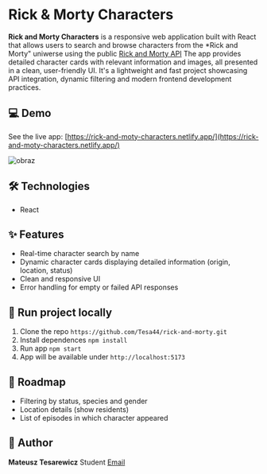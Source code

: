 # Rick & Morty Characters

**Rick and Morty Characters** is a responsive web application built with React that allows users
to search and browse characters from the  *Rick and Morty" uniwerse using the public [Rick and Morty API](https://rickandmortyapi.com/)
The app provides detailed character cards with relevant information and images, all presented in a clean, user-friendly UI. It's a lightweight
and fast project showcasing API integration, dynamic filtering and modern frontend development practices.

## 💻 Demo
See the live app: [https://rick-and-moty-characters.netlify.app/](https://rick-and-moty-characters.netlify.app/)

![obraz](https://github.com/user-attachments/assets/4693fb50-1671-4efe-9df2-73d3e192a879)

## 🛠 Technologies

- React

## ✨ Features

- Real-time character search by name
- Dynamic character cards displaying detailed information (origin, location, status)
- Clean and responsive UI
- Error handling for empty or failed API responses

## 🚀 Run project locally
1. Clone the repo `https://github.com/Tesa44/rick-and-morty.git`
2. Install dependences `npm install`
3. Run app `npm start`
4. App will be available under `http://localhost:5173`

## 📌 Roadmap
- Filtering by status, species and gender
- Location details (show residents)
- List of episodes in which character appeared

## 👤 Author

**Mateusz Tesarewicz**
Student
[Email](mailto:mateusz.tesarewicz123@gmail.com)


